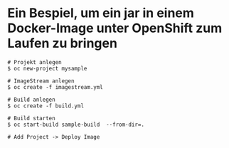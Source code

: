 # Ein Bespiel, um ein jar in einem Docker-Image unter OpenShift zum Laufen zu bringen

    # Projekt anlegen
    $ oc new-project mysample

    # ImageStream anlegen
    $ oc create -f imagestream.yml

    # Build anlegen
    $ oc create -f build.yml

    # Build starten
    $ oc start-build sample-build  --from-dir=.

    # Add Project -> Deploy Image
